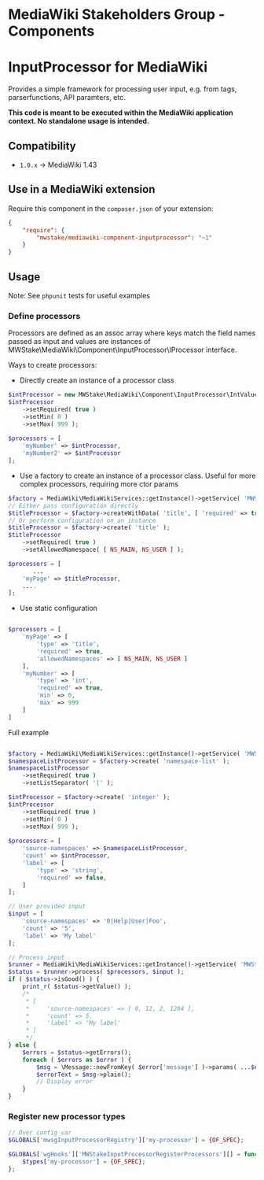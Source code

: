 # MediaWiki Stakeholders Group - Components
# InputProcessor for MediaWiki

Provides a simple framework for processing user input, e.g. from tags, parserfunctions, API paramters, etc.

**This code is meant to be executed within the MediaWiki application context. No standalone usage is intended.**

## Compatibility
- `1.0.x` -> MediaWiki 1.43

## Use in a MediaWiki extension

Require this component in the `composer.json` of your extension:

```json
{
	"require": {
		"mwstake/mediawiki-component-inputprocessor": "~1"
	}
}
```

## Usage

Note: See `phpunit` tests for useful examples

### Define processors
Processors are defined as an assoc array where keys match the field names passed as input and values are instances
of MWStake\MediaWiki\Component\InputProcessor\IProcessor interface.

Ways to create processors:

- Directly create an instance of a processor class

```php
$intProcessor = new MWStake\MediaWiki\Component\InputProcessor\IntValue();
$intProcessor
    ->setRequired( true )
    ->setMin( 0 )
    ->setMax( 999 );
    
$processors = [
    'myNumber' => $intProcessor,
    'myNumber2' => $intProcessor
];
```

- Use a factory to create an instance of a processor class. Useful for more complex processors, requiring more ctor params

```php
$factory = MediaWiki\MediaWikiServices::getInstance()->getService( 'MWStake.InputProcessor.Factory' );
// Either pass configuration directly
$titleProcessor = $factory->createWithData( 'title', [ 'required' => true, 'allowedNamespace' => [ NS_MAIN, NS_USER ] ] );
// Or perform configuration on an instance
$titleProcessor = $factory->create( 'title' );
$titleProcessor
    ->setRequired( true )
    ->setAllowedNamespace( [ NS_MAIN, NS_USER ] );

$processors = [
       ...
    'myPage' => $titleProcessor,
    ....
];
```

- Use static configuration

```php

$processors = [
    'myPage' => [
        'type' => 'title',
        'required' => true,
        'allowedNamespaces' => [ NS_MAIN, NS_USER ]
    ],
    'myNumber' => [
        'type' => 'int',
        'required' => true,
        'min' => 0,
        'max' => 999
    ]
]  

```


Full example
```php

$factory = MediaWiki\MediaWikiServices::getInstance()->getService( 'MWStake.InputProcessor.Factory' );
$namespaceListProcessor = $factory->create( 'namespace-list' );
$namespaceListProcessor
    ->setRequired( true )
    ->setListSeparator( '|' );

$intProcessor = $factory->create( 'integer' );
$intProcessor
    ->setRequired( true )
    ->setMin( 0 )
    ->setMax( 999 );
    
$processors = [
    'source-namespaces' => $namespaceListProcessor,
    'count' => $intProcessor,
    'label' => [
        'type' => 'string',
        'required' => false,
    ]
];    

// User provided input
$input = [
	'source-namespaces' => '0|Help|User|Foo',
	'count' => '5',
	'label' => 'My label'
];

// Process input
$runner = MediaWiki\MediaWikiServices::getInstance()->getService( 'MWStake.InputProcessor' );
$status = $runner->process( $processors, $input );
if ( $status->isGood() ) {
    print_r( $status->getValue() );
    /*
	 * [
	 *     'source-namespaces' => [ 0, 12, 2, 1204 ],
	 *     'count' => 5,
	 *     'label' => 'My label'
	 * ]
	 */
} else {
    $errors = $status->getErrors();
    foreach ( $errors as $error ) {
        $msg = \Message::newFromKey( $error['message'] )->params( ...$error['params'] );
        $errorText = $msg->plain();
        // Display error
    }
}
```

### Register new processor types

```php
// Over config var
$GLOBALS['mwsgInputProcessorRegistry']['my-processor'] = {OF_SPEC};

$GLOBALS['wgHooks']['MWStakeInputProcessorRegisterProcessors'][] = function( &$types ) {
    $types['my-processor'] = {OF_SPEC};
};
```
